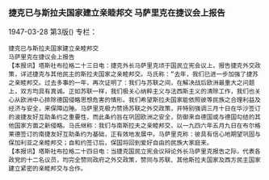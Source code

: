 ### 捷克已与斯拉夫国家建立亲睦邦交  马萨里克在捷议会上报告

1947-03-28
第3版()
专栏：

    捷克已与斯拉夫国家建立亲睦邦交
    马萨里克在捷议会上报告
    【本报讯】塔斯社布拉格二十三日电：捷克外长马萨里克顷于国民立宪会议上，报告捷克外交政策，详述捷克与其他民主的斯拉夫国家之亲睦邦交。马氏称：“去年，我们已进一步加强了捷苏之亲睦邦交。过去多事的一年，再次证明了：我们与苏联之间，在解决战后欧洲最重大之问题上，双方均具有真诚。正如苏联一样，我们极关心纳粹主义与法西斯主义的清除工作，我们也关心从欧洲中心排除德国侵略思想危害的情形。我们希望斯拉夫国家能依照彼等民族之合理利益及经济与安全，来保障边陲。马萨里克极力赞扬苏联之外交政策，并特别强调三月十日在华沙签订的波捷友好互助条约之重要性，而此条约旨在巩固欧洲之安全，防御来自德国或与德国勾结的其他国家方面之新侵略。马氏继称：我们与南斯拉夫之亲睦邦交，以一九四六年五月九日在布尔格莱德签订的南捷友好互助条约为基础，正有效地发展中。马萨里克称：彼具有信心地期望巩固与保加利亚之亲睦邦交；自和约签订后，保国将回到爱好自由的民族大家庭来。
    【本报讯】塔斯社布拉格二十四日电：当捷克国民立宪会议辩论外长马萨里克报告之际，代表各政党的十二名议员，均完全赞同政府之外交政策，赞同与苏联、其他斯拉夫国家及西方民主国家建立紧密的亲睦邦交与合作。
